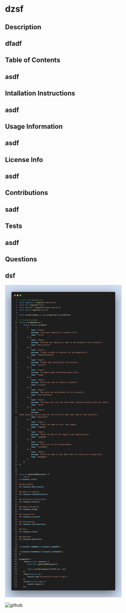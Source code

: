 
# dzsf

## Description
## dfadf

## Table of Contents
## asdf

## Intallation Instructions
## asdf

## Usage Information
## asdf

## License Info
## asdf

## Contributions
## sadf

## Tests
## asdf

## Questions
## dsf


![asfd](code-snapshot.png)

![github](https://github.com/Drop-G/README-O-Matic)